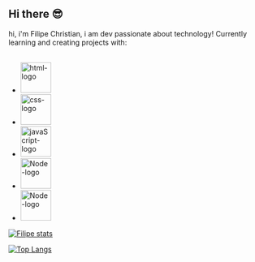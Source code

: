 ## Hi there :sunglasses:

hi, i'm Filipe Christian, i am dev passionate about technology!
Currently learning and creating projects with:
<br>
<br>
- <img src="https://img.shields.io/badge/HTML5-E34F26?style=for-the-badge&logo=html5&logoColor=white" alt="html-logo" width="60px" height="auto"/> 
- <img src="https://img.shields.io/badge/CSS3-1572B6?style=for-the-badge&logo=css3&logoColor=white" alt="css-logo" width="60px" height="auto"/>
- <img src="https://img.shields.io/badge/JavaScript-F7DF1E?style=for-the-badge&logo=javascript&logoColor=black" alt="javaScript-logo" width="60px" height="auto"/>
- <img src="https://img.shields.io/badge/Node.js-43853D?style=for-the-badge&logo=node.js&logoColor=white" alt="Node-logo" width="60px" height="auto"/>
- <img src="" alt="Node-logo" width="60px" height="auto"/>

[![Filipe stats](https://github-readme-stats.vercel.app/api?username=FilipeChristian)](https://github.com/anuraghazra/github-readme-stats)

[![Top Langs](https://github-readme-stats.vercel.app/api/top-langs/?username=FilipeChristian)](https://github.com/anuraghazra/github-readme-stats)
  
